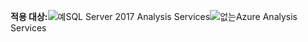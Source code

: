 **적용 대상:**![예](media/yes.png)SQL Server 2017 Analysis Services![없는](media/no.png)Azure Analysis Services